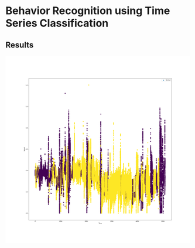 # Behavior Recognition using Time Series Classification



## Results

<p align="left">
  <img src="images/arm2.png" height="512" width="512" title="ARM 1 reading">
</p>
